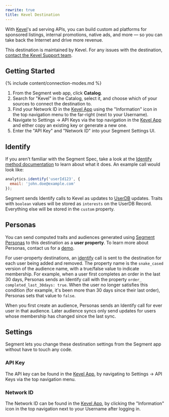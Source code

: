 ```yaml
---
rewrite: true
title: Kevel Destination
---
```


With [Kevel](https://kevel.co)'s ad serving APIs, you can build custom ad platforms for sponsored listings, internal promotions, native ads, and more — so you can take back the Internet and drive more revenue.

This destination is maintained by Kevel. For any issues with the destination, [contact the Kevel Support team](mailto:support@kevel.co).


## Getting Started

{% include content/connection-modes.md %} 

1. From the Segment web app, click **Catalog**.
2. Search for "Kevel" in the Catalog, select it, and choose which of your sources to connect the destination to.
3. Find your Network ID in the [Kevel App](https://app.kevel.co) using the "Information" icon in the top navigation menu to the far-right (next to your Username).
4. Navigate to Settings -> API Keys via the top navigation in the [Kevel App](https://app.kevel.co) and either copy an existing key or generate a new one.
5. Enter the "API Key" and "Network ID" into your Segment Settings UI.


## Identify

If you aren't familiar with the Segment Spec, take a look at the [Identify method documentation](https://segment.com/docs/connections/spec/identify/) to learn about what it does. An example call would look like:

```js
analytics.identify('userId123', {
  email: 'john.doe@example.com'
});
```

Segment sends Identify calls to Kevel as updates to [UserDB](https://dev.kevel.co/docs/userdb-1) updates. Traits with `boolean` values will be stored as `interests` on the UserDB Record. Everything else will be stored in the `custom` property.

## Personas

You can send computed traits and audiences generated using [Segment Personas](https://segment.com/docs/personas) to this destination as a **user property**. To learn more about Personas, contact us for a [demo](https://segment.com/contact/demo).

For user-property destinations, an [identify](https://segment.com/docs/connections/spec/identify/) call is sent to the destination for each user being added and removed. The property name is the `snake_cased` version of the audience name, with a true/false value to indicate membership. For example, when a user first completes an order in the last 30 days, Personas sends an Identify call with the property `order_ completed_last_30days: true`. When the user no longer satisfies this condition (for example, it's been more than 30 days since their last order), Personas sets that value to `false`.

When you first create an audience, Personas sends an Identify call for ever user in that audience. Later audience syncs only send updates for users whose membership has changed since the last sync.

## Settings

Segment lets you change these destination settings from the Segment app without have to touch any code.

### API Key

The API key can be found in the [Kevel App](https://app.kevel.co), by navigating to Settings -> API Keys via the top navigation menu.

### Network ID

The Network ID can be found in the [Kevel App](https://app.kevel.co), by clicking the "Information" icon in the top navigation next to your Username after logging in.